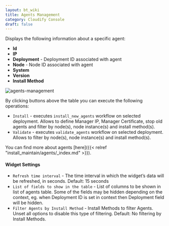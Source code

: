 ```yaml
---
layout: bt_wiki
title: Agents Management
category: Cloudify Console
draft: false
---
```

Displays the following information about a specific agent: 

* **Id**
* **IP**
* **Deployment** - Deployment ID associated with agent
* **Node** - Node ID associated with agent
* **System**
* **Version**
* **Install Method** 

![agents-management]( /images/ui/widgets/agents-management.png )

By clicking buttons above the table you can execute the following operations:
* `Install` - executes `install_new_agents` workflow on selected deployment. Allows to define Manager IP, Manager Certificate, stop old agents and filter by node(s), node instance(s) and install method(s).  
* `Validate` - executes `validate_agents` workflow on selected deployment. Allows to filter by node(s), node instance(s) and install method(s).

You can find more about agents [here]({{< relref "install_maintain/agents/_index.md" >}}).

#### Widget Settings
* `Refresh time interval` - The time interval in which the widget’s data will be refreshed, in seconds. Default: 15 seconds
* `List of fields to show in the table` - List of columns to be shown in list of agents table. Some of the fields may be hidden depending on the context, eg. when Deployment ID is set in context then Deployment field will be hidden.
* `Filter Agents by Install Method` - Install Methods to filter Agents. Unset all options to disable this type of filtering. Default: No filtering by Install Methods.